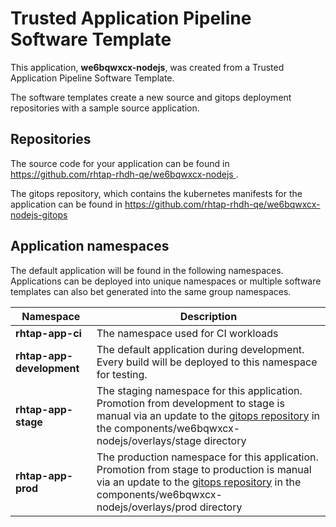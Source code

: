 # Trusted Application Pipeline Software Template

This application, **we6bqwxcx-nodejs**, was created from a Trusted Application Pipeline Software Template.

The software templates create a new source and gitops deployment repositories with a sample source application. 

## Repositories

The source code for your application can be found in [https://github.com/rhtap-rhdh-qe/we6bqwxcx-nodejs ](https://github.com/rhtap-rhdh-qe/we6bqwxcx-nodejs ).
 
The gitops repository, which contains the kubernetes manifests for the application can be found in 
[https://github.com/rhtap-rhdh-qe/we6bqwxcx-nodejs-gitops ](https://github.com/rhtap-rhdh-qe/we6bqwxcx-nodejs-gitops ) 

## Application namespaces 

The default application will be found in the following namespaces. Applications can be deployed into unique namespaces or multiple software templates can also bet generated into the same group namespaces.  

|  Namespace   |  Description   |  
| -------- | -------- |
| **rhtap-app-ci** | The namespace used for CI workloads |
| **rhtap-app-development** | The default application during development. Every build will be deployed to this namespace for testing. |
| **rhtap-app-stage** | The staging namespace for this application. Promotion from development to stage is manual via an update to the [gitops repository](https://github.com/rhtap-rhdh-qe/we6bqwxcx-nodejs-gitops ) in the components/we6bqwxcx-nodejs/overlays/stage directory |
| **rhtap-app-prod** | The production namespace for this application. Promotion from stage to production is manual via an update to the [gitops repository](https://github.com/rhtap-rhdh-qe/we6bqwxcx-nodejs-gitops ) in the components/we6bqwxcx-nodejs/overlays/prod directory |